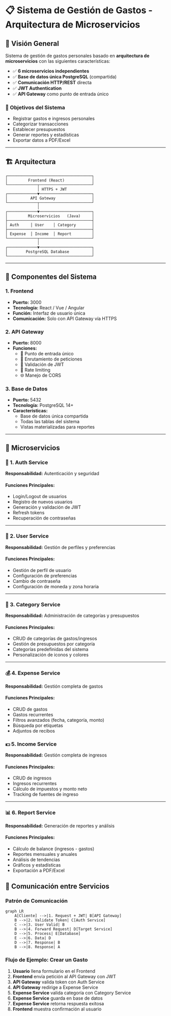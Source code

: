 # 📋 Sistema de Gestión de Gastos - Arquitectura de Microservicios

## 🎯 Visión General

Sistema de gestión de gastos personales basado en **arquitectura de microservicios** con las siguientes características:

- ✅ **6 microservicios independientes**
- ✅ **Base de datos única PostgreSQL** (compartida)
- ✅ **Comunicación HTTP/REST** directa
- ✅ **JWT Authentication**
- ✅ **API Gateway** como punto de entrada único

### 🎯 Objetivos del Sistema

- Registrar gastos e ingresos personales
- Categorizar transacciones
- Establecer presupuestos
- Generar reportes y estadísticas
- Exportar datos a PDF/Excel

---

## 🏗 Arquitectura

```
┌─────────────────────────────────────┐
│         Frontend (React)            │
└─────────────┬───────────────────────┘
              │ HTTPS + JWT
┌─────────────▼───────────────────────┐
│          API Gateway                │
└─────────────┬───────────────────────┘
              │
┌─────────────▼───────────────────────┐
│         Microservicios   (Java)     │
├─────────────────────────────────────┤
│ Auth     │ User    │ Category       │
├─────────────────────────────────────┤
│ Expense  │ Income  │ Report         │
└─────────────┬───────────────────────┘
              │
┌─────────────▼───────────────────────┐
│        PostgreSQL Database          │
└─────────────────────────────────────┘
```

---

## 🔧 Componentes del Sistema

### 1. Frontend

- **Puerto:** 3000
- **Tecnología:** React / Vue / Angular
- **Función:** Interfaz de usuario única
- **Comunicación:** Solo con API Gateway vía HTTPS

### 2. API Gateway

- **Puerto:** 8000
- **Funciones:**
  - 🚪 Punto de entrada único
  - 🔀 Enrutamiento de peticiones
  - 🔐 Validación de JWT
  - 🚦 Rate limiting
  - 🌐 Manejo de CORS

### 3. Base de Datos

- **Puerto:** 5432
- **Tecnología:** PostgreSQL 14+
- **Características:**
  - Base de datos única compartida
  - Todas las tablas del sistema
  - Vistas materializadas para reportes

---

## 🚀 Microservicios

### 🔐 1. Auth Service

**Responsabilidad:** Autenticación y seguridad

#### Funciones Principales:

- Login/Logout de usuarios
- Registro de nuevos usuarios
- Generación y validación de JWT
- Refresh tokens
- Recuperación de contraseñas

---

### 👤 2. User Service

**Responsabilidad:** Gestión de perfiles y preferencias

#### Funciones Principales:

- Gestión de perfil de usuario
- Configuración de preferencias
- Cambio de contraseña
- Configuración de moneda y zona horaria

---

### 📁 3. Category Service

**Responsabilidad:** Administración de categorías y presupuestos

#### Funciones Principales:

- CRUD de categorías de gastos/ingresos
- Gestión de presupuestos por categoría
- Categorías predefinidas del sistema
- Personalización de iconos y colores

---

### 💰 4. Expense Service

**Responsabilidad:** Gestión completa de gastos

#### Funciones Principales:

- CRUD de gastos
- Gastos recurrentes
- Filtros avanzados (fecha, categoría, monto)
- Búsqueda por etiquetas
- Adjuntos de recibos

### 💵 5. Income Service

**Responsabilidad:** Gestión completa de ingresos

#### Funciones Principales:

- CRUD de ingresos
- Ingresos recurrentes
- Cálculo de impuestos y monto neto
- Tracking de fuentes de ingreso

---

### 📊 6. Report Service

**Responsabilidad:** Generación de reportes y análisis

#### Funciones Principales:

- Cálculo de balance (ingresos - gastos)
- Reportes mensuales y anuales
- Análisis de tendencias
- Gráficos y estadísticas
- Exportación a PDF/Excel

## 🔄 Comunicación entre Servicios

### Patrón de Comunicación

```mermaid
graph LR
    A[Cliente] -->|1. Request + JWT| B[API Gateway]
    B -->|2. Validate Token| C[Auth Service]
    C -->|3. User Valid| B
    B -->|4. Forward Request| D[Target Service]
    D -->|5. Process| E[Database]
    E -->|6. Data| D
    D -->|7. Response| B
    B -->|8. Response| A
```

### Flujo de Ejemplo: Crear un Gasto

1. **Usuario** llena formulario en el Frontend
2. **Frontend** envía petición al API Gateway con JWT
3. **API Gateway** valida token con Auth Service
4. **API Gateway** redirige a Expense Service
5. **Expense Service** valida categoría con Category Service
6. **Expense Service** guarda en base de datos
7. **Expense Service** retorna respuesta exitosa
8. **Frontend** muestra confirmación al usuario
